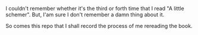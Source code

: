 I couldn't remember whether it's the third or forth time that I read "A little schemer". But, I'am sure I don't remember a damn thing about it.

So comes this repo that I shall record the process of me rereading the book.